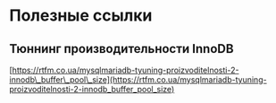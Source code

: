 # Полезные ссылки

## Тюннинг производительности InnoDB

[https://rtfm.co.ua/mysqlmariadb-tyuning-proizvoditelnosti-2-innodb\_buffer\_pool\_size](https://rtfm.co.ua/mysqlmariadb-tyuning-proizvoditelnosti-2-innodb_buffer_pool_size)

